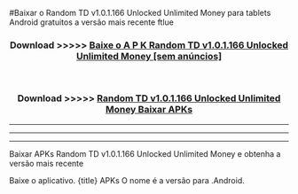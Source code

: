 #Baixar o Random TD v1.0.1.166 Unlocked Unlimited Money   para tablets Android gratuitos a versão mais recente ftlue


<div align="center">
<h3>Download >>>>> <a href="https://pt-web.web.app/?pt= Random TD v1.0.1.166 Unlocked Unlimited Money ">Baixe o A P K Random TD v1.0.1.166 Unlocked Unlimited Money  [sem anúncios]</a></h3><br>

<h3>Download >>>>> <a href="https://pt-web.web.app/?pt= Random TD v1.0.1.166 Unlocked Unlimited Money ">Random TD v1.0.1.166 Unlocked Unlimited Money  Baixar APKs</a></h3>
</div>

----------------------------------------------------------

----------------------------------------------------------

----------------------------------------------------------

Baixar APKs Random TD v1.0.1.166 Unlocked Unlimited Money  e obtenha a versão mais recente

Baixe o aplicativo. {title} APKs O nome é a versão para .Android.



